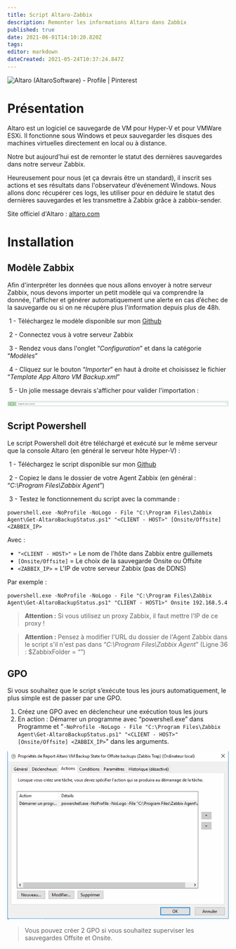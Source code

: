 ```yaml
---
title: Script Altaro-Zabbix
description: Remonter les informations Altaro dans Zabbix
published: true
date: 2021-06-01T14:10:20.820Z
tags: 
editor: markdown
dateCreated: 2021-05-24T10:37:24.847Z
---
```


![Altaro (AltaroSoftware) - Profile | Pinterest](https://i.pinimg.com/originals/3e/d3/d9/3ed3d9720cbcdfc72a32fec261627482.png)

# Présentation

Altaro est un logiciel ce sauvegarde de VM pour Hyper-V et pour VMWare ESXi. Il fonctionne sous Windows et peux sauvegarder les disques des machines virtuelles directement en local ou à distance.

Notre but aujourd'hui est de remonter le statut des dernières sauvegardes dans notre serveur Zabbix.

Heureusement pour nous (et ça devrais être un standard), il inscrit ses actions et ses résultats dans l'observateur d’événement Windows. Nous allons donc récupérer ces logs, les utiliser pour en déduire le statut des dernières sauvegardes et les transmettre à Zabbix grâce à zabbix-sender.

Site officiel d'Altaro : [altaro.com](https://www.altaro.com)

# Installation

## Modèle Zabbix

Afin d'interpréter les données que nous allons envoyer à notre serveur Zabbix, nous devons importer un petit modèle qui va comprendre la donnée, l'afficher et générer automatiquement une alerte en cas d’échec de la sauvegarde ou si on ne récupère plus l'information depuis plus de 48h.

 1 - Téléchargez le modèle disponible sur mon [Github](https://github.com/PAPAMICA/Templates/tree/master/Zabbix-Altaro)

 2 - Connectez vous à votre serveur Zabbix

 3 - Rendez vous dans l'onglet “*Configuration*” et dans la catégorie “*Modèles*”

 4 - Cliquez sur le bouton “*Importer*” en haut à droite et choisissez le fichier “*Template App Altaro VM Backup.xml*”

 5 - Un jolie message devrais s'afficher pour valider l'importation :

![](/image_2021-05-03_120319.png)

## Script Powershell

Le script Powershell doit être téléchargé et exécuté sur le même serveur que la console Altaro (en général le serveur hôte Hyper-V) :

 1 - Téléchargez le script disponible sur mon [Github](https://github.com/PAPAMICA/Templates/tree/master/Zabbix-Altaro)

 2 - Copiez le dans le dossier de votre Agent Zabbix (en général : “*C:\\Program Files\\Zabbix Agent*”)

 3 - Testez le fonctionnement du script avec la commande :

```plaintext
powershell.exe -NoProfile -NoLogo - File "C:\Program Files\Zabbix Agent\Get-AltaroBackupStatus.ps1" "<CLIENT - HOST>" [Onsite/Offsite] <ZABBIX_IP>
```

Avec : 

-   `"<CLIENT - HOST>"` = Le nom de l'hôte dans Zabbix entre guillemets
-   `[Onsite/Offsite]` = Le choix de la sauvegarde Onsite ou Offsite
-   `<ZABBIX_IP>` = L'IP de votre serveur Zabbix (pas de DDNS)

Par exemple :

```plaintext
powershell.exe -NoProfile -NoLogo - File "C:\Program Files\Zabbix Agent\Get-AltaroBackupStatus.ps1" "CLIENT - HOST1>" Onsite 192.168.5.4
```

> **Attention :** Si vous utilisez un proxy Zabbix, il faut mettre l'IP de ce proxy !

> **Attention :** Pensez à modifier l'URL du dossier de l'Agent Zabbix dans le script s'il n'est pas dans “*C:\\Program Files\\Zabbix Agent*” (Ligne 36 : $ZabbixFolder = “<chemin>”)

## GPO

Si vous souhaitez que le script s’exécute tous les jours automatiquement, le plus simple est de passer par une GPO.

1.  Créez une GPO avec en déclencheur une exécution tous les jours
2.  En action : Démarrer un programme avec “powershell.exe” dans Programme et "`-NoProfile -NoLogo - File "C:\Program Files\Zabbix Agent\Get-AltaroBackupStatus.ps1" "<CLIENT - HOST>" [Onsite/Offsite] <ZABBIX_IP>`" dans les arguments.

![](/image_2021-05-03_121832.png)

> Vous pouvez créer 2 GPO si vous souhaitez superviser les sauvegardes Offsite et Onsite.